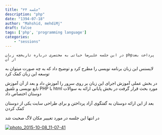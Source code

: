 ```yaml
---
title: "جلسه ۳۴"
description: "php"
date: "1394-07-18"
author: "Mahshid, mehdiMj"
draft: false
tags: ['php', 'programming language']
categories:
    - "sessions"
---
```

    در این جلسه علیرضا حیاتی به مختصری درباره تاریخچه زبان phpپرداخت بعد از آن
لایسنس این زبان برنامه نویسی را مطرح کرد و توضیح داد که به چه صورت میتوان به
توسعه این زبان کمک کرد

در بخش عملی آموزش اجرای این زبان بر روی سرور را آموزش داد و بعد از آن آموزش
تابع نویسی و تلفیق PHP با html مورد بحث قرار گرفت در بخش پایانی ارائه به
سوالات دوستان اختصاص داد

بعد از این ارائه دوستان به گفتگوی آزاد پرداختن و برای طراحی سایت یکی از دوستان
کمک کردن

در انتها این جلسه در مورد تغیییر مکان لاگ صحبت شد

[![photo_2015-10-08_11-07-41](../../img/910edaac-fdbb-11e6-86dd-a088b4d860141488289271.5760837.jpg)](img/910edaac-fdbb-11e6-86dd-a088b4d860141488289271.5760837.jpg)
